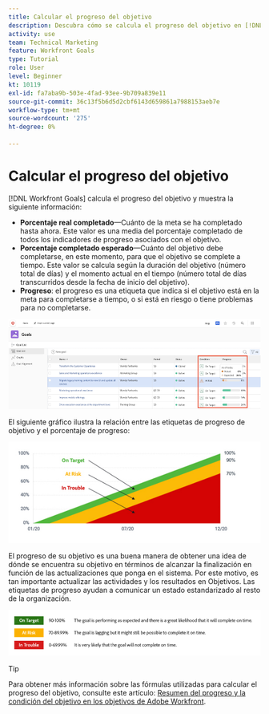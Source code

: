 ```yaml
---
title: Calcular el progreso del objetivo
description: Descubra cómo se calcula el progreso del objetivo en [!DNL Workfront Goals].
activity: use
team: Technical Marketing
feature: Workfront Goals
type: Tutorial
role: User
level: Beginner
kt: 10119
exl-id: fa7aba9b-503e-4fad-93ee-9b709a839e11
source-git-commit: 36c13f5b6d5d2cbf6143d659861a7988153aeb7e
workflow-type: tm+mt
source-wordcount: '275'
ht-degree: 0%

---
```


# Calcular el progreso del objetivo

[!DNL Workfront Goals] calcula el progreso del objetivo y muestra la siguiente información:

* **Porcentaje real completado**—Cuánto de la meta se ha completado hasta ahora. Este valor es una media del porcentaje completado de todos los indicadores de progreso asociados con el objetivo.
* **Porcentaje completado esperado**—Cuánto del objetivo debe completarse, en este momento, para que el objetivo se complete a tiempo. Este valor se calcula según la duración del objetivo (número total de días) y el momento actual en el tiempo (número total de días transcurridos desde la fecha de inicio del objetivo).
* **Progreso**: el progreso es una etiqueta que indica si el objetivo está en la meta para completarse a tiempo, o si está en riesgo o tiene problemas para no completarse.

![Captura de pantalla del progreso del objetivo en [!DNL Workfront Goals]](assets/13-workfront-goals-percent-complete.png)

El siguiente gráfico ilustra la relación entre las etiquetas de progreso de objetivo y el porcentaje de progreso:

![Un gráfico que ilustra la relación entre las etiquetas de progreso de objetivo y el porcentaje de progreso.](assets/14-workfront-goals-progress-statuses.jpeg)

El progreso de su objetivo es una buena manera de obtener una idea de dónde se encuentra su objetivo en términos de alcanzar la finalización en función de las actualizaciones que ponga en el sistema. Por este motivo, es tan importante actualizar las actividades y los resultados en Objetivos. Las etiquetas de progreso ayudan a comunicar un estado estandarizado al resto de la organización.

![Un gráfico que cubre las distintas etiquetas de progreso de [!DNL Workfront Goals]](assets/15-workfront-goals-progress-bar-code.png)


>[!TIP]
>
>Para obtener más información sobre las fórmulas utilizadas para calcular el progreso del objetivo, consulte este artículo: [Resumen del progreso y la condición del objetivo en los objetivos de Adobe Workfront](https://experienceleague.adobe.com/docs/workfront/using/adobe-workfront-goals/goal-management/calculate-goal-progress.html?lang=en#overview-of-goal-progress-and-threshold).

